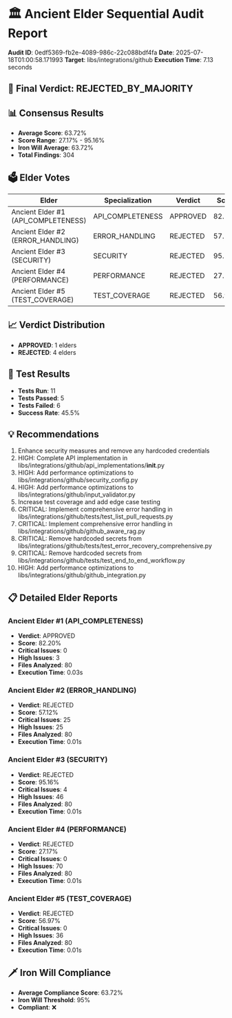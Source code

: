 # 🏛️ Ancient Elder Sequential Audit Report

**Audit ID**: 0edf5369-fb2e-4089-986c-22c088bdf4fa
**Date**: 2025-07-18T01:00:58.171993
**Target**: libs/integrations/github
**Execution Time**: 7.13 seconds

## 🎯 Final Verdict: **REJECTED_BY_MAJORITY**

## 📊 Consensus Results

- **Average Score**: 63.72%
- **Score Range**: 27.17% - 95.16%
- **Iron Will Average**: 63.72%
- **Total Findings**: 304

## 🗳️ Elder Votes

| Elder | Specialization | Verdict | Score |
|-------|---------------|---------|-------|
| Ancient Elder #1 (API_COMPLETENESS) | API_COMPLETENESS | APPROVED | 82.20% |
| Ancient Elder #2 (ERROR_HANDLING) | ERROR_HANDLING | REJECTED | 57.12% |
| Ancient Elder #3 (SECURITY) | SECURITY | REJECTED | 95.16% |
| Ancient Elder #4 (PERFORMANCE) | PERFORMANCE | REJECTED | 27.17% |
| Ancient Elder #5 (TEST_COVERAGE) | TEST_COVERAGE | REJECTED | 56.97% |

## 📈 Verdict Distribution

- **APPROVED**: 1 elders
- **REJECTED**: 4 elders

## 🧪 Test Results

- **Tests Run**: 11
- **Tests Passed**: 5
- **Tests Failed**: 6
- **Success Rate**: 45.5%

## 💡 Recommendations

1. Enhance security measures and remove any hardcoded credentials
2. HIGH: Complete API implementation in libs/integrations/github/api_implementations/__init__.py
3. HIGH: Add performance optimizations to libs/integrations/github/security_config.py
4. HIGH: Add performance optimizations to libs/integrations/github/input_validator.py
5. Increase test coverage and add edge case testing
6. CRITICAL: Implement comprehensive error handling in libs/integrations/github/tests/test_list_pull_requests.py
7. CRITICAL: Implement comprehensive error handling in libs/integrations/github/github_aware_rag.py
8. CRITICAL: Remove hardcoded secrets from libs/integrations/github/tests/test_error_recovery_comprehensive.py
9. CRITICAL: Remove hardcoded secrets from libs/integrations/github/tests/test_end_to_end_workflow.py
10. HIGH: Add performance optimizations to libs/integrations/github/github_integration.py

## 📋 Detailed Elder Reports

### Ancient Elder #1 (API_COMPLETENESS)

- **Verdict**: APPROVED
- **Score**: 82.20%
- **Critical Issues**: 0
- **High Issues**: 3
- **Files Analyzed**: 80
- **Execution Time**: 0.03s

### Ancient Elder #2 (ERROR_HANDLING)

- **Verdict**: REJECTED
- **Score**: 57.12%
- **Critical Issues**: 25
- **High Issues**: 25
- **Files Analyzed**: 80
- **Execution Time**: 0.01s

### Ancient Elder #3 (SECURITY)

- **Verdict**: REJECTED
- **Score**: 95.16%
- **Critical Issues**: 4
- **High Issues**: 46
- **Files Analyzed**: 80
- **Execution Time**: 0.01s

### Ancient Elder #4 (PERFORMANCE)

- **Verdict**: REJECTED
- **Score**: 27.17%
- **Critical Issues**: 0
- **High Issues**: 70
- **Files Analyzed**: 80
- **Execution Time**: 0.01s

### Ancient Elder #5 (TEST_COVERAGE)

- **Verdict**: REJECTED
- **Score**: 56.97%
- **Critical Issues**: 0
- **High Issues**: 36
- **Files Analyzed**: 80
- **Execution Time**: 0.01s

## 🗡️ Iron Will Compliance

- **Average Compliance Score**: 63.72%
- **Iron Will Threshold**: 95%
- **Compliant**: ❌
